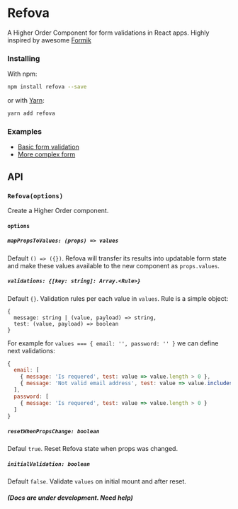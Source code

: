 # Refova

A Higher Order Component for form validations in React apps.
Highly inspired by awesome [Formik](https://github.com/jaredpalmer/formik)

### Installing
With npm:
```bash
npm install refova --save
```
or with [Yarn](https://yarnpkg.com):
```bash
yarn add refova
```

### Examples
- [Basic form validation](https://codesandbox.io/embed/40DXxo12)
- [More complex form](https://codesandbox.io/embed/k5pO1ZQPJ)


## API
### `Refova(options)`
Create a Higher Order component.

#### `options`
##### `mapPropsToValues: (props) => values`
Default `() => ({})`. Refova will transfer its results into updatable form state and make these values available to the new component as `props.values`.

##### `validations: {[key: string]: Array.<Rule>}`
Default `{}`. Validation rules per each value in `values`. Rule is a simple object:
```
{
  message: string | (value, payload) => string, 
  test: (value, payload) => boolean
}
```
For example for `values === { email: '', password: '' }` we can define next validations:
```js
{ 
  email: [
    { message: 'Is requered', test: value => value.length > 0 },
    { message: 'Not valid email address', test: value => value.includes(@) }
  ],
  password: [
    { message: 'Is requered', test: value => value.length > 0 }
  ]
}
```

##### `resetWhenPropsChange: boolean`
Defaul `true`. Reset Refova state when props was changed.

##### `initialValidation: boolean`
Default `false`. Validate `values` on initial mount and after reset.


#### _(Docs are under development. Need help)_
